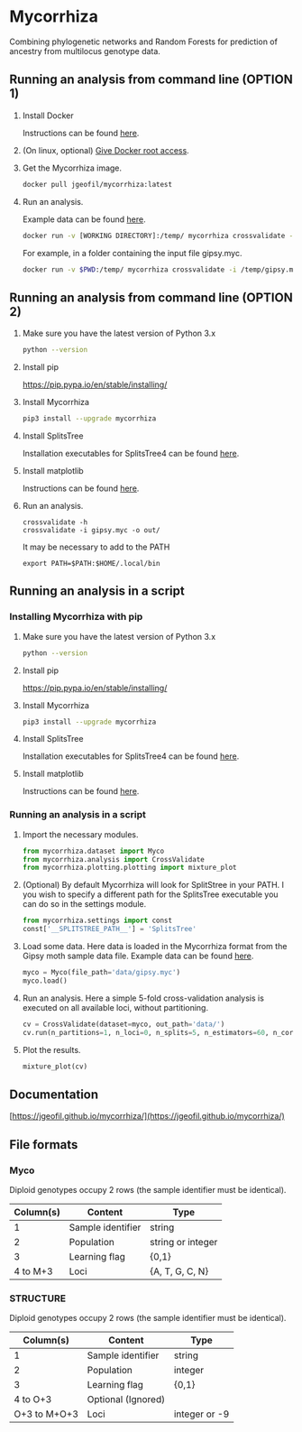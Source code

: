 # Mycorrhiza
Combining phylogenetic networks and Random Forests for prediction of ancestry from multilocus genotype data.

## Running an analysis from command line (OPTION 1)

1. Install Docker

   Instructions can be found [here](https://docs.docker.com/install/).
1. (On linux, optional) [Give Docker root access](https://docs.docker.com/install/linux/linux-postinstall/#manage-docker-as-a-non-root-user).

2. Get the Mycorrhiza image.
   
   ```bash
   docker pull jgeofil/mycorrhiza:latest
   ```

3. Run an analysis.
    
    Example data can be found [here](https://github.com/jgeofil/mycorrhiza/tree/master/examples/data).
    
    ```bash
    docker run -v [WORKING DIRECTORY]:/temp/ mycorrhiza crossvalidate -i /temp/[INPUT FILE] -o /temp
    ```
   
    For example, in a folder containing the input file gipsy.myc.
   
    ```bash
    docker run -v $PWD:/temp/ mycorrhiza crossvalidate -i /temp/gipsy.myc -o /temp
    ```


## Running an analysis from command line (OPTION 2)

1. Make sure you have the latest version of Python 3.x

    ```bash
    python --version
    ```

2. Install pip

   https://pip.pypa.io/en/stable/installing/

3. Install Mycorrhiza

    ```bash
    pip3 install --upgrade mycorrhiza
    ```

4. Install SplitsTree

    Installation executables for SplitsTree4 can be
    found [here](http://ab.inf.uni-tuebingen.de/data/software/splitstree4/download/welcome.html).

5. Install matplotlib

    Instructions can be found [here](https://matplotlib.org/users/installing.html).

6. Run an analysis.

   ```
   crossvalidate -h
   crossvalidate -i gipsy.myc -o out/
   ```

   It may be necessary to add to the PATH
   ```
   export PATH=$PATH:$HOME/.local/bin
   ```

## Running an analysis in a script 

### Installing Mycorrhiza with pip

1. Make sure you have the latest version of Python 3.x

    ```bash
    python --version
    ```

2. Install pip

   https://pip.pypa.io/en/stable/installing/

3. Install Mycorrhiza

    ```bash
    pip3 install --upgrade mycorrhiza
    ```

4. Install SplitsTree

    Installation executables for SplitsTree4 can be 
    found [here](http://ab.inf.uni-tuebingen.de/data/software/splitstree4/download/welcome.html).

5. Install matplotlib

    Instructions can be found [here](https://matplotlib.org/users/installing.html).

### Running an analysis in a script

1. Import the necessary modules.
    
    ```python
    from mycorrhiza.dataset import Myco
    from mycorrhiza.analysis import CrossValidate
    from mycorrhiza.plotting.plotting import mixture_plot
    ```
2. (Optional) By default Mycorrhiza will look for SplitStree in your PATH. 
I you wish to specify a different path for the SplitsTree executable you can do so in the settings module.

    ```python
    from mycorrhiza.settings import const
    const['__SPLITSTREE_PATH__'] = 'SplitsTree'
 
    ```
3. Load some data. Here data is loaded in the Mycorrhiza format from the Gipsy moth sample data file.
	Example data can be found [here](https://github.com/jgeofil/mycorrhiza/tree/master/examples/data).

    ```python
    myco = Myco(file_path='data/gipsy.myc')
    myco.load()
    ```

4. Run an analysis. Here a simple 5-fold cross-validation analysis is executed on all available loci,
without partitioning.

    ```python
    cv = CrossValidate(dataset=myco, out_path='data/')
	cv.run(n_partitions=1, n_loci=0, n_splits=5, n_estimators=60, n_cores=1)
    ```
    
5. Plot the results.

    ```python
    mixture_plot(cv)
    ```
    
## Documentation

[https://jgeofil.github.io/mycorrhiza/](https://jgeofil.github.io/mycorrhiza/)


## File formats

### Myco

Diploid genotypes occupy 2 rows (the sample identifier must be identical).

| Column(s) | Content           | Type                       |
| --------- | ----------------- | -------------------------- |
| 1         | Sample identifier | string                     |
| 2         | Population   	    | string or integer          |
| 3         | Learning flag     | {0,1}                      |
| 4 to M+3  | Loci	            | {A, T, G, C, N}            |

### STRUCTURE

Diploid genotypes occupy 2 rows (the sample identifier must be identical).

| Column(s)     | Content           | Type                       |
| ------------- | ----------------- | -------------------------- |
| 1             | Sample identifier | string                     |
| 2             | Population   	    | integer                    |
| 3             | Learning flag     | {0,1}                      |
| 4 to O+3      | Optional (Ignored)|                            |
| O+3 to M+O+3  | Loci	            | integer or -9              |

